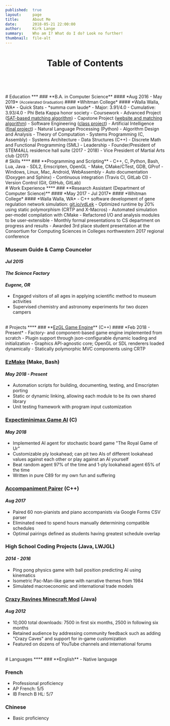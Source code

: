 ```yaml
---
published:  true
layout:     page
title:      About Me
date:       2018-05-21 22:00:00
author:     Kirk Lange
summary:    Who am I? What do I do? Look no further!
thumbnail:  file-alt
---
```


<h1 id="toc">
<center>
<div style="padding-bottom:10px">Table of Contents</div>
<a href="#-education-" style="color:white;"><i class="fa fa-graduation-cap"></i></a> &nbsp;
<a href="#-skills-" style="color:white;"><i class="fa fa-wrench"></i></a> &nbsp;
<a href="#-work-experience-" style="color:white;"><i class="fa fa-briefcase"></i></a> &nbsp;
<a href="#-projects-" style="color:white;"><i class="fa fa-file-code"></i></a> &nbsp;
<a href="#-languages-" style="color:white;"><i class="fa fa-language"></i></a>
</center>
</h1>


<br>
# <i class="fa fa-graduation-cap"></i> Education <span style="float:right;"><a href="#" style="color:white;"><i class="fas fa-arrow-circle-up"></i></a></span>
***
### **B.A. in Computer Science**
#### *Aug 2016 - May 2019* <small>(Accelerated Graduation)</small>
#### *Whitman College*
#### *Walla Walla, WA*
- Quick Stats
  - *summa cum laude*
  - Major: 3.91/4.0
  - Cumulative: 3.93/4.0
  - Phi Beta Kappa honor society
- Coursework
  - Advanced Project (<a target="_blank" href="https://github.com/WhitmanCSCapstone/great-explorations/tree/sat-project">SAT-based matching algorithm</a>)
  - Capstone Project (<a target="_blank" href="https://github.com/WhitmanCSCapstone/great-explorations/tree/master">website and matching algorithm</a>)
  - Software Engineering (<a target="_blank" href="https://github.com/whitman-books-online/whitman-books-online">class project</a>)
  - Artificial Intelligence (<a target="_blank" href="http://rgu.kirklange.com">final project</a>)
  - Natural Language Processing (Python)
  - Algorithm Design and Analysis
  - Theory of Computation
  - Systems Programming (C, Assembly)
  - Systems Architecture
  - Data Structures (C++)
  - Discrete Math and Functional Programming (SML)
- Leadership
  - Founder/President of STEM4ALL residence hall suite (2017 - 2018)
  - Vice President of Martial Arts club (2017)

<br>
# <i class="fa fa-wrench"></i> Skills <span style="float:right;"><a href="#" style="color:white;"><i class="fas fa-arrow-circle-up"></i></a></span>
****
### **Programming and Scripting**
- C++, C, Python, Bash, Lua, Java
- SDL2, Emscripten, OpenGL
- Make, CMake/CTest, GDB, GProf
- Windows, Linux, Mac, Android, WebAssembly
- Auto documentation (Doxygen and Sphinx)
- Continuous integration (Travis CI, GitLab CI)
- Version Control (Git, GitHub, GitLab)

<br>
# <i class="fa fa-briefcase"></i> Work Experience <span style="float:right;"><a href="#" style="color:white;"><i class="fas fa-arrow-circle-up"></i></a></span>
****
### **Research Assistant (Department of Computer Science)**
#### *May 2017 - Jul 2017*
#### *Whitman College*
#### *Walla Walla, WA*
- C++ software development of gene regulation network simulation: <a target="_blank" href="https://github.com/johnastratton/DelayDifferentialEqnSimulator">git.io/vdLek</a>
- Optimized runtime by 20% using static polymorphism (CRTP and X-Macros)
- Automated simulation per-model compilation with CMake
- Refactored I/O and analysis modules to be user-extensible
- Monthly formal presentations to CS department on progress and results
- Awarded 3rd place student presentation at the Consortium for Computing Sciences in Colleges northwestern 2017 regional conference

### **Museum Guide & Camp Councelor**
#### *Jul 2015*
#### *The Science Factory*
#### *Eugene, OR*
- Engaged visitors of all ages in applying scientific method to museum activities
- Supervised chemistry and astronomy experiments for two dozen campers

<br>
# <i class="fa fa-file-code"></i> Projects <span style="float:right;"><a href="#" style="color:white;"><i class="fas fa-arrow-circle-up"></i></a></span>
****
### **<a target="_blank" href="http://ezgl.ezaf.io">EzGL Game Engine</a>** (C++)
#### *Feb 2018 - Present*
- Factory- and component-based game engine implemented from scratch
- Plugin support through json-configurable dynamic loading and initialization
- Graphics API-agnostic core; OpenGL or SDL renderers loaded dynamically
- Statically polymorphic MVC components using CRTP

### **<a target="_blank" href="http://ezmake.ezaf.io">EzMake</a>** (Make, Bash)
#### *May 2018 - Present*
- Automation scripts for building, documenting, testing, and Emscripten porting
- Static or dynamic linking, allowing each module to be its own shared library
- Unit testing framework with program input customization

### **<a target="_blank" href="http://rgu.kirklange.com">Expectiminimax Game AI</a>** (C)
#### *May 2018*
- Implemented AI agent for stochastic board game "The Royal Game of Ur"
- Customizable ply lookahead; can pit two AIs of different lookahead values against each other or play against an AI yourself
- Beat random agent 97% of the time and 1-ply lookahead agent 65% of the time
- Written in pure C89 for my own fun and suffering

### **<a target="_blank" href="https://github.com/kirklange/accompaniment-pairer">Accompaniment Pairer</a>** (C++)
#### *Aug 2017*
- Paired 60 non-pianists and piano accompanists via Google Forms CSV parser
- Eliminated need to spend hours manually determining compatible schedules
- Optimal pairings defined as students having greatest schedule overlap

### **High School Coding Projects** (Java, LWJGL)
#### *2014 - 2016*
- Ping pong physics game with ball position predicting AI using kinematics
- Isometric Pac-Man-like game with narrative themes from 1984
- Simulated macroeconomic and international trade models

### **<a target="_blank" href="https://www.minecraftforum.net/forums/mapping-and-modding-java-edition/minecraft-mods/1284860-1-5-2-crazy-ravines-and-caves-mod">Crazy Ravines Minecraft Mod</a>** (Java)
#### *Aug 2012*
- 10,000 total downloads: 7500 in first six months, 2500 in following six months
- Retained audience by addressing community feedback such as adding "Crazy
Caves" and support for in-game customization
- Featured on dozens of YouTube channels and international forums

<br>
# <i class="fa fa-language"></i> Languages <span style="float:right;"><a href="#" style="color:white;"><i class="fas fa-arrow-circle-up"></i></a></span>
****
### **English**
- Native language

### **French**
- Professional proficiency
- AP French: 5/5
- IB French B HL: 5/7

### **Chinese**
- Basic proficiency

